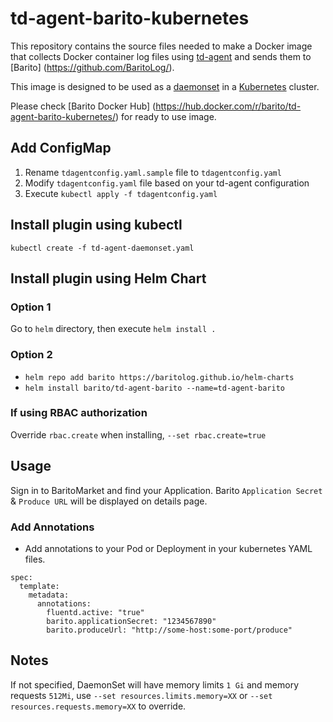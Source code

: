 # td-agent-barito-kubernetes

This repository contains the source files needed to make a Docker image
that collects Docker container log files using [td-agent](http://www.fluentd.org/)
and sends them to [Barito] (https://github.com/BaritoLog/).

This image is designed to be used as a [daemonset](http://kubernetes.io/docs/admin/daemons) in a [Kubernetes](https://github.com/kubernetes/kubernetes) cluster.

Please check [Barito Docker Hub] (https://hub.docker.com/r/barito/td-agent-barito-kubernetes/) for ready to use  image.

## Add ConfigMap

1. Rename `tdagentconfig.yaml.sample` file to `tdagentconfig.yaml`
2. Modify `tdagentconfig.yaml` file based on your td-agent configuration
3. Execute
`kubectl apply -f tdagentconfig.yaml` 

## Install plugin using kubectl

`kubectl create -f td-agent-daemonset.yaml`

## Install plugin using Helm Chart

### Option 1 
Go to `helm` directory, then execute `helm install .`

### Option 2

- `helm repo add barito https://baritolog.github.io/helm-charts`
- `helm install barito/td-agent-barito --name=td-agent-barito`

### If using RBAC authorization

Override `rbac.create` when installing, `--set rbac.create=true`

## Usage

Sign in to BaritoMarket and find your Application. Barito `Application Secret` & `Produce URL` will be displayed on details page.

### Add Annotations
* Add annotations to your Pod or Deployment in your kubernetes YAML files.
```shell
spec:
  template:
    metadata:
      annotations:
        fluentd.active: "true"
        barito.applicationSecret: "1234567890"
        barito.produceUrl: "http://some-host:some-port/produce"
```

## Notes

If not specified, DaemonSet will have memory limits `1 Gi` and memory requests `512Mi`, use `--set resources.limits.memory=XX` or `--set resources.requests.memory=XX` to override.